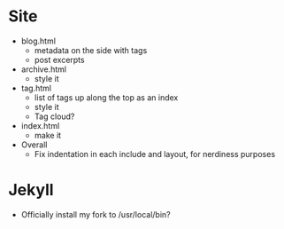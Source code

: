 # Site #

* blog.html
	* metadata on the side with tags
	* post excerpts
* archive.html
	* style it
* tag.html
	* list of tags up along the top as an index
	* style it
	* Tag cloud?
* index.html
	* make it
* Overall
	* Fix indentation in each include and layout, for nerdiness purposes

# Jekyll #

* Officially install my fork to /usr/local/bin?